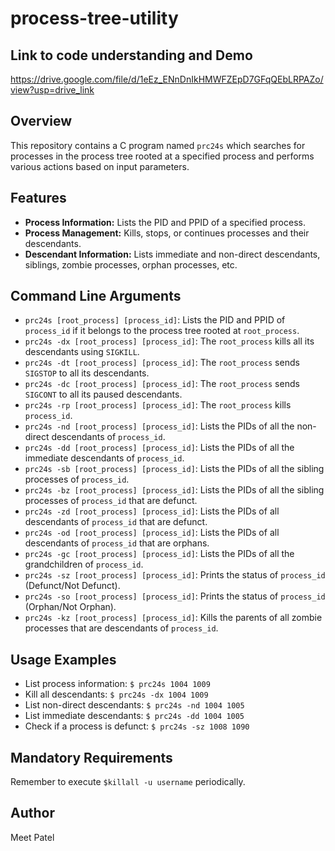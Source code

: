 # process-tree-utility

## Link to code understanding and Demo 
https://drive.google.com/file/d/1eEz_ENnDnIkHMWFZEpD7GFqQEbLRPAZo/view?usp=drive_link


## Overview
This repository contains a C program named `prc24s` which searches for processes in the process tree rooted at a specified process and performs various actions based on input parameters.

## Features
- **Process Information:** Lists the PID and PPID of a specified process.
- **Process Management:** Kills, stops, or continues processes and their descendants.
- **Descendant Information:** Lists immediate and non-direct descendants, siblings, zombie processes, orphan processes, etc.

## Command Line Arguments
- `prc24s [root_process] [process_id]`: Lists the PID and PPID of `process_id` if it belongs to the process tree rooted at `root_process`.
- `prc24s -dx [root_process] [process_id]`: The `root_process` kills all its descendants using `SIGKILL`.
- `prc24s -dt [root_process] [process_id]`: The `root_process` sends `SIGSTOP` to all its descendants.
- `prc24s -dc [root_process] [process_id]`: The `root_process` sends `SIGCONT` to all its paused descendants.
- `prc24s -rp [root_process] [process_id]`: The `root_process` kills `process_id`.
- `prc24s -nd [root_process] [process_id]`: Lists the PIDs of all the non-direct descendants of `process_id`.
- `prc24s -dd [root_process] [process_id]`: Lists the PIDs of all the immediate descendants of `process_id`.
- `prc24s -sb [root_process] [process_id]`: Lists the PIDs of all the sibling processes of `process_id`.
- `prc24s -bz [root_process] [process_id]`: Lists the PIDs of all the sibling processes of `process_id` that are defunct.
- `prc24s -zd [root_process] [process_id]`: Lists the PIDs of all descendants of `process_id` that are defunct.
- `prc24s -od [root_process] [process_id]`: Lists the PIDs of all descendants of `process_id` that are orphans.
- `prc24s -gc [root_process] [process_id]`: Lists the PIDs of all the grandchildren of `process_id`.
- `prc24s -sz [root_process] [process_id]`: Prints the status of `process_id` (Defunct/Not Defunct).
- `prc24s -so [root_process] [process_id]`: Prints the status of `process_id` (Orphan/Not Orphan).
- `prc24s -kz [root_process] [process_id]`: Kills the parents of all zombie processes that are descendants of `process_id`.

## Usage Examples
- List process information: `$ prc24s 1004 1009`
- Kill all descendants: `$ prc24s -dx 1004 1009`
- List non-direct descendants: `$ prc24s -nd 1004 1005`
- List immediate descendants: `$ prc24s -dd 1004 1005`
- Check if a process is defunct: `$ prc24s -sz 1008 1090`

## Mandatory Requirements
Remember to execute `$killall -u username` periodically.


## Author
Meet Patel


